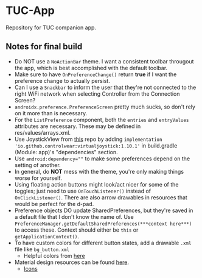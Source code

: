 # TUC-App
Repository for TUC companion app.

## Notes for final build
* Do NOT use a `NoActionBar` theme. I want a consistent toolbar througout the app, which is best accomplished with the default toolbar.
* Make sure to have `OnPreferenceChange()` return __true__ if I want the preference change to actually persist.
* Can I use a `Snackbar` to inform the user that they're not connected to the right WiFi network when selecting Controller from the Connection Screen?
* `androidx.preference.PreferenceScreen` pretty much sucks, so don't rely on it more than is necessary.
* For the `ListPreference` component, both the `entries` and `entryValues` attributes are necessary. These may be defined in res/values/arrays.xml.
* Use JoystickView from [this](https://github.com/controlwear/virtual-joystick-android) repo by adding `implementation 'io.github.controlwear:virtualjoystick:1.10.1'` in build.gradle (Module: app)'s "dependencies" section.
* Use `android:dependency=""` to make some preferences depend on the setting of another.
* In general, do __NOT__ mess with the theme, you're only making things worse for yourself.
* Using floating action buttons might look/act nicer for some of the toggles; just need to use `OnTouchListener()` instead of `OnClickListener()`. There are also arrow drawables in resources that would be perfect for the d-pad.
* Preference objects DO update SharedPreferences, but they're saved in a default file that I don't know the name of. Use `PreferenceManager.getDefaultSharedPreferences(***context here***)` to access these. Context should either be `this` or `getApplicationContext()`.
* To have custom colors for different button states, add a drawable `.xml` file like `bg_button.xml`
  * Helpful colors from [here](https://www.materialui.co/socialcolors)
* Material design resources can be found [here](https://material.io/).
  * [Icons](https://material.io/tools/icons/?style=baseline)
